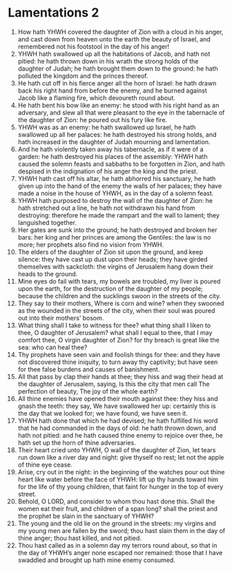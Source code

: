 ﻿# Lamentations 2
1. How hath YHWH covered the daughter of Zion with a cloud in his anger, and cast down from heaven unto the earth the beauty of Israel, and remembered not his footstool in the day of his anger! 
2. YHWH hath swallowed up all the habitations of Jacob, and hath not pitied: he hath thrown down in his wrath the strong holds of the daughter of Judah; he hath brought them down to the ground: he hath polluted the kingdom and the princes thereof. 
3. He hath cut off in his fierce anger all the horn of Israel: he hath drawn back his right hand from before the enemy, and he burned against Jacob like a flaming fire, which devoureth round about. 
4. He hath bent his bow like an enemy: he stood with his right hand as an adversary, and slew all that were pleasant to the eye in the tabernacle of the daughter of Zion: he poured out his fury like fire. 
5. YHWH was as an enemy: he hath swallowed up Israel, he hath swallowed up all her palaces: he hath destroyed his strong holds, and hath increased in the daughter of Judah mourning and lamentation. 
6. And he hath violently taken away his tabernacle, as if it were of a garden: he hath destroyed his places of the assembly: YHWH hath caused the solemn feasts and sabbaths to be forgotten in Zion, and hath despised in the indignation of his anger the king and the priest. 
7. YHWH hath cast off his altar, he hath abhorred his sanctuary, he hath given up into the hand of the enemy the walls of her palaces; they have made a noise in the house of YHWH, as in the day of a solemn feast. 
8. YHWH hath purposed to destroy the wall of the daughter of Zion: he hath stretched out a line, he hath not withdrawn his hand from destroying: therefore he made the rampart and the wall to lament; they languished together. 
9. Her gates are sunk into the ground; he hath destroyed and broken her bars: her king and her princes are among the Gentiles: the law is no more; her prophets also find no vision from YHWH. 
10. The elders of the daughter of Zion sit upon the ground, and keep silence: they have cast up dust upon their heads; they have girded themselves with sackcloth: the virgins of Jerusalem hang down their heads to the ground. 
11. Mine eyes do fail with tears, my bowels are troubled, my liver is poured upon the earth, for the destruction of the daughter of my people; because the children and the sucklings swoon in the streets of the city. 
12. They say to their mothers, Where is corn and wine? when they swooned as the wounded in the streets of the city, when their soul was poured out into their mothers’ bosom. 
13. What thing shall I take to witness for thee? what thing shall I liken to thee, O daughter of Jerusalem? what shall I equal to thee, that I may comfort thee, O virgin daughter of Zion? for thy breach is great like the sea: who can heal thee? 
14. Thy prophets have seen vain and foolish things for thee: and they have not discovered thine iniquity, to turn away thy captivity; but have seen for thee false burdens and causes of banishment. 
15. All that pass by clap their hands at thee; they hiss and wag their head at the daughter of Jerusalem, saying, Is this the city that men call The perfection of beauty, The joy of the whole earth? 
16. All thine enemies have opened their mouth against thee: they hiss and gnash the teeth: they say, We have swallowed her up: certainly this is the day that we looked for; we have found, we have seen it. 
17. YHWH hath done that which he had devised; he hath fulfilled his word that he had commanded in the days of old: he hath thrown down, and hath not pitied: and he hath caused thine enemy to rejoice over thee, he hath set up the horn of thine adversaries. 
18. Their heart cried unto YHWH, O wall of the daughter of Zion, let tears run down like a river day and night: give thyself no rest; let not the apple of thine eye cease. 
19. Arise, cry out in the night: in the beginning of the watches pour out thine heart like water before the face of YHWH: lift up thy hands toward him for the life of thy young children, that faint for hunger in the top of every street. 
20.  Behold, O LORD, and consider to whom thou hast done this. Shall the women eat their fruit, and children of a span long? shall the priest and the prophet be slain in the sanctuary of YHWH? 
21. The young and the old lie on the ground in the streets: my virgins and my young men are fallen by the sword; thou hast slain them in the day of thine anger; thou hast killed, and not pitied. 
22. Thou hast called as in a solemn day my terrors round about, so that in the day of YHWH’s anger none escaped nor remained: those that I have swaddled and brought up hath mine enemy consumed. 
